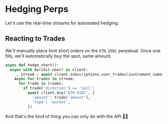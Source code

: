 # Hedging Perps

Let's use the real-time streams for automated hedging.

## Reacting to Trades

We'll manually place limit short orders on the `ETH_USDC` perpetual. Once one fills, we'll automatically buy the spot, same amount.

```python
async def hedge_short():
  async with Deribit.new() as client:
    _, stream = await client.subscriptions.user_trades(instrument_name='ETH_USDC-PERPETUAL')
    async for trades in stream:
      for trade in trades:
        if trade['direction'] == 'sell':
          await client.buy('ETH_USDC', {
            'amount': trade['amount'],
            'type': 'market',
          })
```

And that's the kind of thing you can only do with the API.🚀🚀
